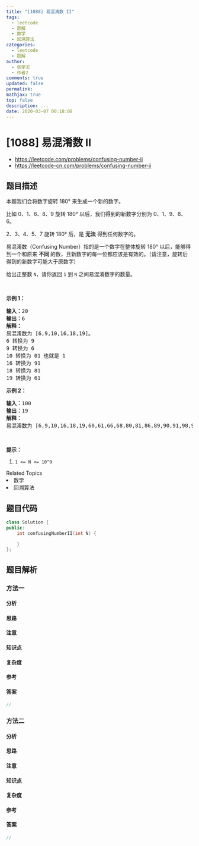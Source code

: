 ```yaml
---
title: "[1088] 易混淆数 II"
tags:
  - leetcode
  - 题解
  - 数学
  - 回溯算法
categories:
  - leetcode
  - 题解
author:
  - 张学志
  - 作者2
comments: true
updated: false
permalink:
mathjax: true
top: false
description: ...
date: 2020-03-07 00:18:08
---
```



# [1088] 易混淆数 II
* https://leetcode.com/problems/confusing-number-ii
* https://leetcode-cn.com/problems/confusing-number-ii


## 题目描述

<p>本题我们会将数字旋转 180&deg; 来生成一个新的数字。</p>

<p>比如 0、1、6、8、9 旋转 180&deg; 以后，我们得到的新数字分别为&nbsp;0、1、9、8、6。</p>

<p>2、3、4、5、7 旋转 180&deg; 后，是 <strong>无法</strong> 得到任何数字的。</p>

<p>易混淆数（Confusing Number）指的是一个数字在整体旋转 180&deg; 以后，能够得到一个和原来&nbsp;<strong>不同&nbsp;</strong>的数，且新数字的每一位都应该是有效的。（请注意，旋转后得到的新数字可能大于原数字）</p>

<p>给出正整数&nbsp;<code>N</code>，请你返回 <code>1</code> 到 <code>N</code> 之间易混淆数字的数量。</p>

<p>&nbsp;</p>

<p><strong>示例 1：</strong></p>

<pre><strong>输入：</strong>20
<strong>输出：</strong>6
<strong>解释：</strong>
易混淆数为 [6,9,10,16,18,19]。
6 转换为 9
9 转换为 6
10 转换为 01 也就是 1
16 转换为 91
18 转换为 81
19 转换为 61
</pre>

<p><strong>示例 2：</strong></p>

<pre><strong>输入：</strong>100
<strong>输出：</strong>19
<strong>解释：</strong>
易混淆数为 [6,9,10,16,18,19,60,61,66,68,80,81,86,89,90,91,98,99,100]。
</pre>

<p>&nbsp;</p>

<p><strong>提示：</strong></p>

<ol>
	<li><code>1 &lt;= N &lt;= 10^9</code></li>
</ol>
<div><div>Related Topics</div><div><li>数学</li><li>回溯算法</li></div></div>


## 题目代码

```cpp
class Solution {
public:
    int confusingNumberII(int N) {

    }
};
```


## 题目解析


### 方法一

#### 分析

#### 思路

#### 注意

#### 知识点

#### 复杂度

#### 参考

#### 答案

```cpp
//
```


### 方法二

#### 分析

#### 思路

#### 注意

#### 知识点

#### 复杂度

#### 参考

#### 答案

```cpp
//
```



